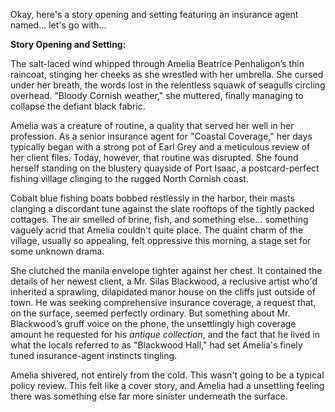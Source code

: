 Okay, here's a story opening and setting featuring an insurance agent named... let's go with...

**Story Opening and Setting:**

The salt-laced wind whipped through Amelia Beatrice Penhaligon’s thin raincoat, stinging her cheeks as she wrestled with her umbrella. She cursed under her breath, the words lost in the relentless squawk of seagulls circling overhead. "Bloody Cornish weather," she muttered, finally managing to collapse the defiant black fabric.

Amelia was a creature of routine, a quality that served her well in her profession. As a senior insurance agent for "Coastal Coverage," her days typically began with a strong pot of Earl Grey and a meticulous review of her client files. Today, however, that routine was disrupted. She found herself standing on the blustery quayside of Port Isaac, a postcard-perfect fishing village clinging to the rugged North Cornish coast.

Cobalt blue fishing boats bobbed restlessly in the harbor, their masts clanging a discordant tune against the slate rooftops of the tightly packed cottages. The air smelled of brine, fish, and something else... something vaguely acrid that Amelia couldn't quite place. The quaint charm of the village, usually so appealing, felt oppressive this morning, a stage set for some unknown drama.

She clutched the manila envelope tighter against her chest. It contained the details of her newest client, a Mr. Silas Blackwood, a reclusive artist who'd inherited a sprawling, dilapidated manor house on the cliffs just outside of town. He was seeking comprehensive insurance coverage, a request that, on the surface, seemed perfectly ordinary. But something about Mr. Blackwood’s gruff voice on the phone, the unsettlingly high coverage amount he requested for his *antique collection*, and the fact that he lived in what the locals referred to as "Blackwood Hall," had set Amelia's finely tuned insurance-agent instincts tingling.

Amelia shivered, not entirely from the cold. This wasn't going to be a typical policy review. This felt like a cover story, and Amelia had a unsettling feeling there was something else far more sinister underneath the surface.
